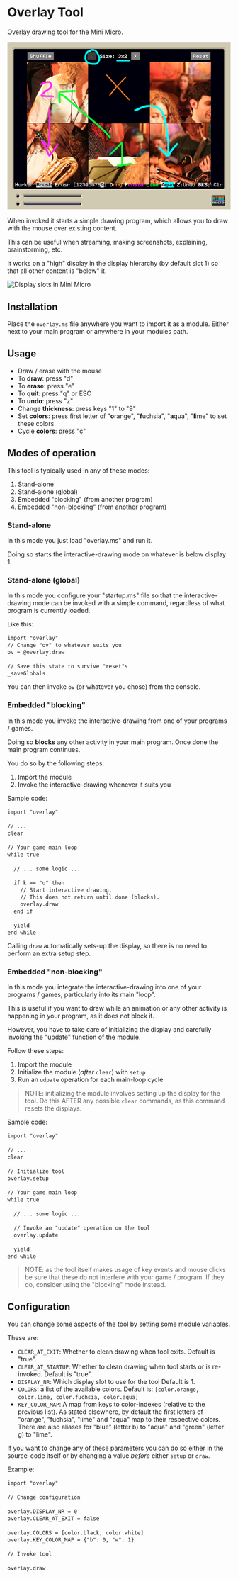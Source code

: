 # Overlay Tool

Overlay drawing tool for the Mini Micro.

![Screenshot of game with drawings on top](readme-assets/screenshot.png)

When invoked it starts a simple drawing program, which allows you to draw with the mouse over existing content.

This can be useful when streaming, making screenshots, explaining, brainstorming, etc.

It works on a "high" display in the display hierarchy (by default slot 1) so that all other content is "below" it.

![Display slots in Mini Micro](https://miniscript.org/w/images/thumb/2/2e/DisplayLayout.png/600px-DisplayLayout.png)

## Installation

Place the `overlay.ms` file anywhere you want to import it as a module. Either next to your main program or anywhere in your modules path.

## Usage

* Draw / erase with the mouse
* To **draw**: press "d"
* To **erase**: press "e"
* To **quit**: press "q" or ESC
* To **undo**: press "z"
* Change **thickness**: press keys "1" to "9"
* Set **colors**: press first letter of "**o**range", "**f**uchsia", "**a**qua", "**l**ime" to set these colors
* Cycle **colors**: press "c"

## Modes of operation

This tool is typically used in any of these modes:

1. Stand-alone
1. Stand-alone (global)
2. Embedded "blocking" (from another program)
3. Embedded "non-blocking" (from another program)

### Stand-alone

In this mode you just load "overlay.ms" and run it.

Doing so starts the interactive-drawing mode on whatever is below display 1.

### Stand-alone (global)

In this mode you configure your "startup.ms" file so that the interactive-drawing mode can be invoked with a simple command, regardless of what program is currently loaded.

Like this:

```
import "overlay"
// Change "ov" to whatever suits you
ov = @overlay.draw

// Save this state to survive "reset"s
_saveGlobals
```

You can then invoke `ov` (or whatever you chose) from the console.

### Embedded "blocking"

In this mode you invoke the interactive-drawing from one of your programs / games. 

Doing so **blocks** any other activity in your main program. Once done the main program continues.

You do so by the following steps:

1. Import the module
2. Invoke the interactive-drawing whenever it suits you


Sample code:

```
import "overlay"

// ...
clear

// Your game main loop
while true

  // ... some logic ...
  
  if k == "o" then
    // Start interactive drawing.
    // This does not return until done (blocks).
    overlay.draw
  end if 

  yield
end while
```

Calling `draw` automatically sets-up the display, so there is no need to perform an extra setup step.

### Embedded "non-blocking"

In this mode you integrate the interactive-drawing into one of your programs / games, particularly into its main "loop".

This is useful if you want to draw while an animation or any other activity is happening in your program, as it does not block it.

However, you have to take care of initializing the display and carefully invoking the "update" function of the module.

Follow these steps:

1. Import the module
2. Initialize the module (*after* `clear`) with `setup`
3. Run an `udpate` operation for each main-loop cycle

> NOTE: initializing the module involves setting up the display for the tool. Do this AFTER any possible `clear` commands, as this command resets the displays.

Sample code:

```
import "overlay"

// ...
clear

// Initialize tool
overlay.setup

// Your game main loop
while true

  // ... some logic ...

  // Invoke an "update" operation on the tool
  overlay.update

  yield
end while
```

> NOTE: as the tool itself makes usage of key events and mouse clicks be sure that these do not interfere with your game / program. If they do, consider using the "blocking" mode instead.

## Configuration

You can change some aspects of the tool by setting some module variables.

These are:

* `CLEAR_AT_EXIT`: Whether to clean drawing when tool exits. Default is "true".
* `CLEAR_AT_STARTUP`: Whether to clean drawing when tool starts or is re-invoked. Default is "true".
* `DISPLAY_NR`: Which display slot to use for the tool Default is 1.
* `COLORS`: a list of the available colors. Default is: `[color.orange, color.lime, color.fuchsia, color.aqua]`
* `KEY_COLOR_MAP`: A map from keys to color-indexes (relative to the previous list). As stated elsewhere, by default the first letters of "orange", "fuchsia", "lime" and "aqua" map to their respective colors. There are also aliases for "blue" (letter b) to "aqua" and "green" (letter g) to "lime".

If you want to change any of these parameters you can do so either in the source-code itself or by changing a value _before_ either `setup` or `draw`.

Example:

```
import "overlay"

// Change configuration

overlay.DISPLAY_NR = 0
overlay.CLEAR_AT_EXIT = false

overlay.COLORS = [color.black, color.white]
overlay.KEY_COLOR_MAP = {"b": 0, "w": 1}

// Invoke tool

overlay.draw
```
